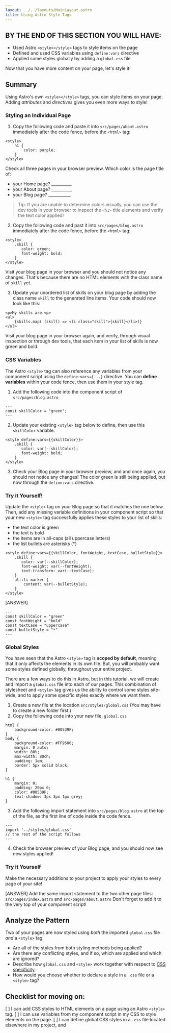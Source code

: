 ```yaml
---
layout: ../../layouts/MainLayout.astro
title: Using Astro Style Tags
---
```

## BY THE END OF THIS SECTION YOU WILL HAVE:
- Used Astro `<style></style>` tags to style items on the page
- Defined and used CSS variables using `define:vars` directive
- Applied some styles globally by adding a `global.css` file

Now that you have more content on your page, let's style it!

## Summary
Using Astro's own `<style></style>` tags, you can style items on your page. Adding *attributes* and *directives* gives you even more ways to style!

### Styling an Individual Page

1. Copy the following code and paste it into `src/pages/about.astro` immediately after the code fence, before the `<html>` tag:

```
<style>
    h1 {
        color: purple;
    }
</style>
```
Check all three pages in your browser preview. Which color is the page title of:

- your Home page?  __________
- your About page? __________
- your Blog page? ___________

>Tip: If you are unable to determine colors visually, you can use the dev tools in your browser to inspect the `<h1>` title elements and verify the text color applied!

2. Copy the following code and past it into `src/pages/blog.astro` immediately after the code fence, before the `<html>` tag:

```
<style>
    .skill {
       color: green;
       font-weight: bold;
    }
</style>
```

Visit your blog page in your browser and you should not notice any changes. That's because there are no HTML elements with the class name of `skill` yet.

3. Update your unordered list of skills on your blog page by adding the class name `skill` to the generated line items. Your code should now look like this:

```
<p>My skills are:<p>
<ul>
    {skills.map( (skill) => <li class="skill">{skill}</li>)}
</ul>
```
Visit your blog page in your browser again, and verify, through visual inspection or through dev tools, that each item in your list of skills is now green and bold.

### CSS Variables
The Astro `<style>` tag can also reference any variables from your component script using the `define:vars={...}` directive. You can **define variables** within your code fence, then use them in your style tag.

1. Add the following code into the component script of `src/pages/blog.astro`
```astro
---
const skillColor = "green";
---
```

2. Update your existing `<style>` tag below to define, then use this `skillColor` variable.
```
<style define:vars={{skillColor}}>
    .skill {
       color: var(--skillColor);
       font-weight: bold;
    }
</style>
```
3. Check your Blog page in your browser preview, and and once again, you should not notice any changes! The color green is still being applied, but now through the `define:vars` directive.

### Try it Yourself!
 
 Update the `<style>` tag on your Blog page so that it matches the one below. Then, add any missing variable definitions in your component script so that your new `<style>` tag successfully applies these styles to your list of skills:
 - the text color is green
 - the text is bold
 - the items are in all-caps (all uppercase letters)
 - the list bullets are asterisks (*)
```
<style define:vars={{skillColor, fontWeight, textCase, bulletStyle}}>
    .skill {
       color: var(--skillColor);
       font-weight: var(--fontWeight);
       text-transform: var(--textCase);
    }
    ul::li marker {
        content: var(--bulletStyle);
    }
</style>
```
[ANSWER]
```
---
const skillColor = "green"
const fontWeight = "bold"
const textCase = "uppercase"
const bulletStyle = "*"
---
```
### Global Styles
You have seen that the Astro `<style>` tag is **scoped by default**, meaning that it only affects the elements in its own file. But, you will probably want some styles defined globally, throughout your entire project. 

There are a few ways to do this in Astro, but in this tutorial, we will create and import a `global.css` file into each of our pages. This combination of stylesheet and `<style>` tag gives us the ability to control some styles site-wide, and to apply some specific styles exactly where we want them.

1. Create a new file at the location `src/styles/global.css` (You may have to create a new folder first.)
2. Copy the following code into your new file, `global.css`
```
html {
    background-color: #00539F;
}
body {
    background-color: #FF9500;
    margin: 0 auto;
    width: 80%;
    max-width: 80ch;
    padding: 1em;
    border: 5px solid black;
}

h1 {
    margin: 0;
    padding: 20px 0;
    color: #00539F;
    text-shadow: 3px 3px 1px grey;
}
```


3. Add the following import statement into `src/pages/blog.astro` at the top of the file, as the first line of code inside the code fence.
```
---
import '../styles/global.css'
// the rest of the script follows
---
```

4. Check the browser preview of your Blog page, and you should now see new styles applied!

### Try it Yourself
Make the necessary additions to your project to apply your styles to every page of your site!

[ANSWER]
Add the same import statement to the two other page files: `src/pages/index.astro` and `src/pages/about.astro` Don't forget to add it to the very top of your component script!

## Analyze the Pattern
Two of your pages are now styled using *both* the imported `global.css` file *and* a `<style>` tag.

- Are all of the styles from both styling methods being applied?
- Are there any conflicting styles, and if so, which are applied and which are ignored?
- Describe how `global.css` and `<style>` work together with respect to [CSS specificity](https://developer.mozilla.org/en-US/docs/Web/CSS/Specificity).
- How would you choose whether to declare a style in a `.css` file or a `<style>` tag?

## Checklist for moving on:
[ ] I can add CSS styles to HTML elements on a page using an Astro `<style>` tag.
[ ] I can use variables from my component script in my CSS to style elements on the page.
[ ] I can define global CSS styles in a `.css` file located elsewhere in my project, and 